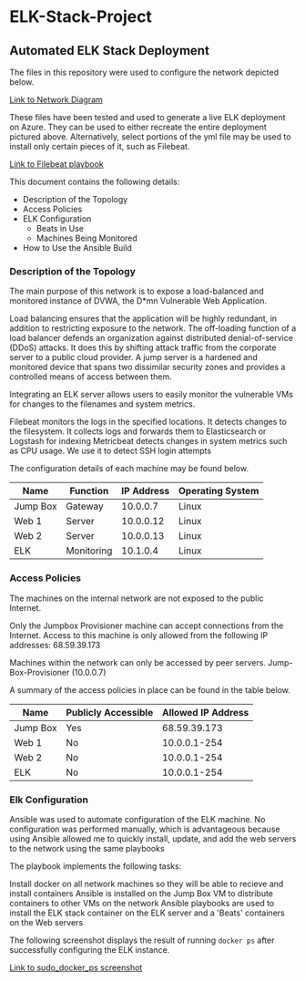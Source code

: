# ELK-Stack-Project
## Automated ELK Stack Deployment

The files in this repository were used to configure the network depicted below.

[Link to Network Diagram](https://github.com/waseem2021/ELK-Stack-Project/blob/main/Diagrams/ELKStackNetworkDiagram.JPG)

These files have been tested and used to generate a live ELK deployment on Azure. They can be used to either recreate the entire deployment pictured above. Alternatively, select portions of the yml file may be used to install only certain pieces of it, such as Filebeat.

[Link to Filebeat playbook](https://github.com/waseem2021/ELK-Stack-Project/blob/main/Ansible/Filebeat-yml.txt)

This document contains the following details:
- Description of the Topology
- Access Policies
- ELK Configuration
  - Beats in Use
  - Machines Being Monitored
- How to Use the Ansible Build


### Description of the Topology

The main purpose of this network is to expose a load-balanced and monitored instance of DVWA, the D*mn Vulnerable Web Application.

Load balancing ensures that the application will be highly redundant, in addition to restricting exposure to the network.
The off-loading function of a load balancer defends an organization against distributed denial-of-service (DDoS) attacks. It does this by shifting attack traffic from the corporate server to a public cloud provider. A jump server is a hardened and monitored device that spans two dissimilar security zones and provides a controlled means of access between them.

Integrating an ELK server allows users to easily monitor the vulnerable VMs for changes to the filenames and system metrics.

Filebeat monitors the logs in the specified locations. It detects changes to the filesystem. It collects logs and forwards them to Elasticsearch or Logstash for indexing
Metricbeat detects changes in system metrics such as CPU usage. We use it to detect SSH login attempts


The configuration details of each machine may be found below.

| Name     | Function   | IP Address | Operating System |
|----------|------------|------------|------------------|
| Jump Box | Gateway    | 10.0.0.7   | Linux            |
| Web 1    | Server     | 10.0.0.12  | Linux            |
| Web 2    | Server     | 10.0.0.13  | Linux            |
| ELK      | Monitoring | 10.1.0.4   | Linux            |


### Access Policies

The machines on the internal network are not exposed to the public Internet. 

Only the  Jumpbox Provisioner machine can accept connections from the Internet. Access to this machine is only allowed from the following IP addresses:
68.59.39.173


Machines within the network can only be accessed by peer servers.
Jump-Box-Provisioner (10.0.0.7)

A summary of the access policies in place can be found in the table below.


| Name     | Publicly Accessible | Allowed IP Address |
|----------|---------------------|--------------------|
| Jump Box | Yes                 | 68.59.39.173       |
| Web 1    | No                  | 10.0.0.1-254       |
| Web 2    | No                  | 10.0.0.1-254       |
| ELK      | No                  | 10.0.0.1-254       |

### Elk Configuration

Ansible was used to automate configuration of the ELK machine. No configuration was performed manually, which is advantageous because
using Ansible allowed me to quickly install, update, and add the web servers to the network using the same playbooks

The playbook implements the following tasks:

Install docker on all network machines so they will be able to recieve and install containers
Ansible is installed on the Jump Box VM to distribute containers to other VMs on the network
Ansible playbooks are used to install the ELK stack container on the ELK server and a 'Beats' containers on the Web servers


The following screenshot displays the result of running `docker ps` after successfully configuring the ELK instance.

[Link to sudo_docker_ps screenshot](https://github.com/waseem2021/ELK-Stack-Project/blob/main/Diagrams/sudo_docker_ps.JPG)


